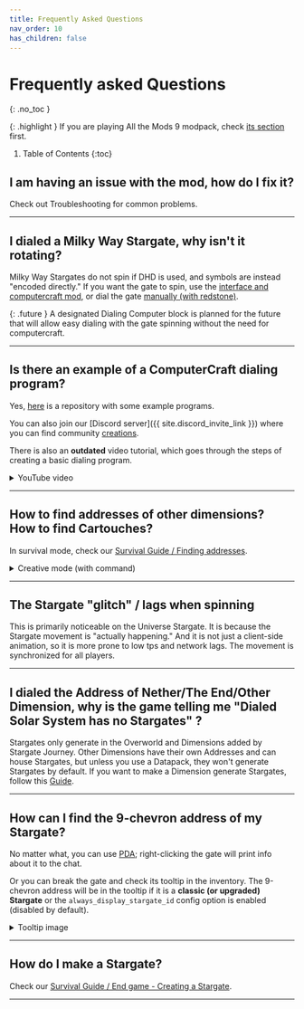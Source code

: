```yaml
---
title: Frequently Asked Questions
nav_order: 10
has_children: false
---
```


# Frequently asked Questions
{: .no_toc }

{: .highlight }
If you are playing All the Mods 9 modpack, check [its section](/atm9) first. 

1. Table of Contents
{:toc}

## I am having an issue with the mod, how do I fix it?
Check out Troubleshooting for common problems.

___

## I dialed a Milky Way Stargate, why isn't it rotating?
Milky Way Stargates do not spin if DHD is used, and symbols are instead "encoded directly."
If you want the gate to spin, use the [interface and computercraft mod](), or dial the gate [manually (with redstone)](). <!-- TODO: add links for dialing -->

{: .future }
A designated Dialing Computer block is planned for the future that will allow easy dialing with the gate spinning
without the need for computercraft.

___

## Is there an example of a ComputerCraft dialing program?
Yes, [here](https://github.com/Povstalec/StargateJourney-ComputerCraft-Programs) is a repository with some example programs.

You can also join our [Discord server]({{ site.discord_invite_link }}) where you can find community [creations](https://discord.com/channels/1011344665678708818/1194755632302141552).

There is also an **outdated** video tutorial,
which goes through the steps of creating a basic dialing program.
<details>
    <summary>YouTube video</summary>
    {% include youtubePlayer.html id="qNi9NUAmOJM" %}
</details>

___

## How to find addresses of other dimensions? <br> How to find Cartouches?
In survival mode, check our [Survival Guide / Finding addresses](/survival/addresses/).
<details>
    <summary>Creative mode (with command)</summary>
    You can use the command <code>/sgjourney stargateNetwork address &lt;dimension&gt;</code>,
    this command will tell you the <b>7-chevron</b> address of the specified dimension.
    Check the <a href="/commands">commands section</a> for details and other available commands.
</details>

___

## The Stargate "glitch" / lags when spinning
This is primarily noticeable on the Universe Stargate.
It is because the Stargate movement is "actually happening."
And it is not just a client-side animation, so it is more prone to low tps and network lags.
The movement is synchronized for all players.

___

## I dialed the Address of Nether/The End/Other Dimension, why is the game telling me "Dialed Solar System has no Stargates" ?
Stargates only generate in the Overworld and Dimensions added by Stargate Journey. 
Other Dimensions have their own Addresses and can house Stargates, 
but unless you use a Datapack, they won't generate Stargates by default. 
If you want to make a Dimension generate Stargates, follow this [Guide](https://github.com/Povstalec/StargateJourney/wiki/Guides/#adding-a-dimension-to-stargate-network).
<!-- TODO: Guide link is dead -->

___

## How can I find the 9-chevron address of my Stargate?
No matter what, you can use [PDA]()<!-- TODO: add link to PDA -->; 
right-clicking the gate will print info about it to the chat.

Or you can break the gate and check its tooltip in the inventory.
The 9-chevron address will be in the tooltip if it is a **classic (or upgraded) Stargate**
or the `always_display_stargate_id` config option is enabled (disabled by default).
<details>
    <summary>Tooltip image</summary>
    <img src="/assets/img/classic_stargate_tooltip.png" alt="Classic Stargate tooltip">
</details>

___

## How do I make a Stargate?
Check our [Survival Guide / End game - Creating a Stargate](/survival/end_game#creating-a-stargate).

___
